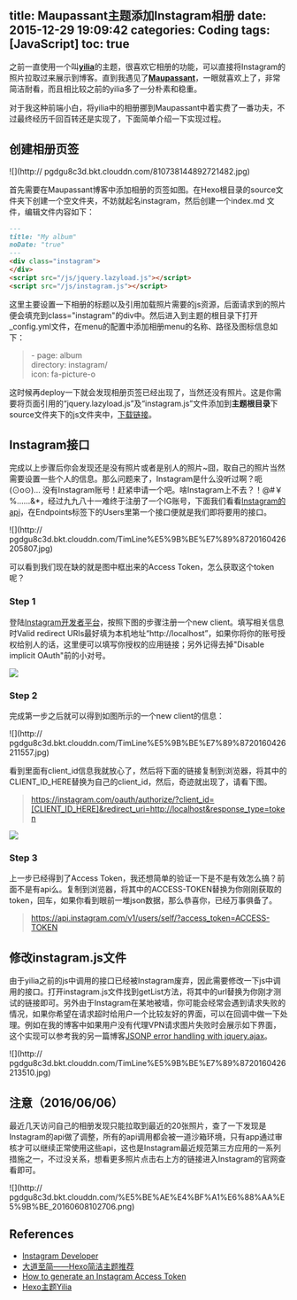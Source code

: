 title: Maupassant主题添加Instagram相册
date: 2015-12-29 19:09:42
categories: Coding
tags: [JavaScript]
toc: true
---

之前一直使用一个叫[**yilia**](https://github.com/litten/hexo-theme-yilia)的主题，很喜欢它相册的功能，可以直接将Instagram的照片拉取过来展示到博客。直到我遇见了[**Maupassant**](https://github.com/pagecho/maupassant)，一眼就喜欢上了，非常简洁耐看，而且相比较之前的yilia多了一分朴素和稳重。<!-- more -->


对于我这种前端小白，将yilia中的相册挪到Maupassant中着实费了一番功夫，不过最终经历千回百转还是实现了，下面简单介绍一下实现过程。

## 创建相册页签

![](http://
pgdgu8c3d.bkt.clouddn.com/810738144892721482.jpg)

首先需要在Maupassant博客中添加相册的页签如图。在Hexo根目录的source文件夹下创建一个空文件夹，不妨就起名instagram，然后创建一个index.md
文件，编辑文件内容如下：

```markdown
---
title: "My album"
noDate: "true"
---
<div class="instagram">
</div>
<script src="/js/jquery.lazyload.js"></script>
<script src="/js/instagram.js"></script>
```
这里主要设置一下相册的标题以及引用加载照片需要的js资源，后面请求到的照片便会填充到class="instagram"的div中。然后进入到主题的根目录下打开_config.yml文件，在menu的配置中添加相册menu的名称、路径及图标信息如下：

> \- page: album   
     directory: instagram/  
     icon: fa-picture-o 


这时候再deploy一下就会发现相册页签已经出现了，当然还没有照片。这是你需要将页面引用的“jquery.lazyload.js”及“instagram.js”文件添加到**主题根目录**下source文件夹下的js文件夹中，[下载链接](https://github.com/litten/hexo-theme-yilia/tree/master/source/js)。

## Instagram接口

完成以上步骤后你会发现还是没有照片或者是别人的照片~囧，取自己的照片当然需要设置一些个人的信息。那么问题来了，Instagram是什么没听过啊？呃(⊙o⊙)…  没有Instagram账号！赶紧申请一个吧。啥Instagram上不去？！@#￥%……&*，经过九九八十一难终于注册了一个IG账号，下面我们看看[Instagram的api](https://www.instagram.com/developer/endpoints/users/)，在Endpoints标签下的Users里第一个接口便就是我们即将要用的接口。

![](http://
pgdgu8c3d.bkt.clouddn.com/TimLine%E5%9B%BE%E7%89%8720160426205807.jpg)

可以看到我们现在缺的就是图中框出来的Access Token，怎么获取这个token呢？

### Step 1

登陆[Instagram开发者平台](https://www.instagram.com/developer/)，按照下图的步骤注册一个new client。填写相关信息时Valid redirect URIs最好填为本机地址“http://localhost”，如果你将你的账号授权给别人的话，这里便可以填写你授权的应用链接；另外记得去掉"Disable implicit OAuth"前的小对号。

![](http://i.imgur.com/utTetpb.gif)

### Step 2

完成第一步之后就可以得到如图所示的一个new client的信息：

![](http://
pgdgu8c3d.bkt.clouddn.com/TimLine%E5%9B%BE%E7%89%8720160426211557.jpg)

看到里面有client_id信息我就放心了，然后将下面的链接复制到浏览器，将其中的CLIENT_ID_HERE替换为自己的client_id，然后，奇迹就出现了，请看下图。

> https://instagram.com/oauth/authorize/?client_id=[CLIENT_ID_HERE]&redirect_uri=http://localhost&response_type=token

![](http://i.imgur.com/sSWj1xR.gif)

### Step 3

上一步已经得到了Access Token，我还想简单的验证一下是不是有效怎么搞？前面不是有api么。复制到浏览器，将其中的ACCESS-TOKEN替换为你刚刚获取的token，回车，如果你看到眼前一堆json数据，那么恭喜你，已经万事俱备了。

> https://api.instagram.com/v1/users/self/?access_token=ACCESS-TOKEN

## 修改instagram.js文件

由于yilia之前的js中调用的接口已经被Instagram废弃，因此需要修改一下js中调用的接口。打开instagram.js文件找到getList方法，将其中的url替换为你刚才测试的链接即可。另外由于Instagram在某地被墙，你可能会经常会遇到请求失败的情况，如果你希望在请求超时给用户一个比较友好的界面，可以在回调中做一下处理。例如在我的博客中如果用户没有代理VPN请求图片失败时会展示如下界面，这个实现可以参考我的另一篇博客[JSONP error handling with jquery.ajax](http://jverson.com/2015/07/27/jsonp/)。

![](http://
pgdgu8c3d.bkt.clouddn.com/TimLine%E5%9B%BE%E7%89%8720160426213510.jpg)


## 注意（2016/06/06）

最近几天访问自己的相册发现只能拉取到最近的20张照片，查了一下发现是Instagram的api做了调整，所有的api调用都会被一道沙箱环境，只有app通过审核才可以继续正常使用这些api，这也是Instagram最近规范第三方应用的一系列措施之一，不过没关系，想看更多照片点击右上方的链接进入Instagram的官网查看即可。

![](http://
pgdgu8c3d.bkt.clouddn.com/%E5%BE%AE%E4%BF%A1%E6%88%AA%E5%9B%BE_20160608102706.png)

## References

- [Instagram Developer](https://www.instagram.com/developer/endpoints/users/)
- [大道至简——Hexo简洁主题推荐](https://www.haomwei.com/technology/maupassant-hexo.html)
- [How to generate an Instagram Access Token](http://jelled.com/instagram/access-token#)
- [Hexo主题Yilia](http://litten.github.io/2014/08/31/hexo-theme-yilia/)